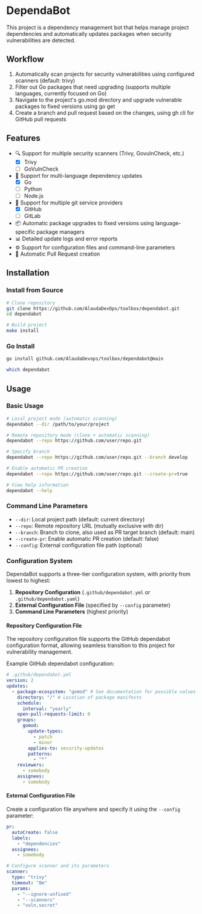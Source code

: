 # DependaBot

This project is a dependency management bot that helps manage project dependencies and automatically updates packages when security vulnerabilities are detected.

## Workflow

1. Automatically scan projects for security vulnerabilities using configured scanners (default: trivy)
2. Filter out Go packages that need upgrading (supports multiple languages, currently focused on Go)
3. Navigate to the project's go.mod directory and upgrade vulnerable packages to fixed versions using go get
4. Create a branch and pull request based on the changes, using gh cli for GitHub pull requests

## Features

- 🔍 Support for multiple security scanners (Trivy, GovulnCheck, etc.)
  - [x] Trivy
  - [ ] GoVulnCheck
- 🎯 Support for multi-language dependency updates
  - [x] Go
  - [ ] Python
  - [ ] Node.js
- 🔌 Support for multiple git service providers
  - [x] GitHub
  - [ ] GitLab
- 📦 Automatic package upgrades to fixed versions using language-specific package managers
- 📊 Detailed update logs and error reports
- ⚙️ Support for configuration files and command-line parameters
- 🌿 Automatic Pull Request creation

## Installation

### Install from Source

```bash
# Clone repository
git clone https://github.com/AlaudaDevOps/toolbox/dependabot.git
cd dependabot

# Build project
make install
```

### Go Install

```bash
go install github.com/AlaudaDevops/toolbox/dependabot@main

which dependabot
```

## Usage

### Basic Usage

```bash
# Local project mode (automatic scanning)
dependabot --dir /path/to/your/project

# Remote repository mode (clone + automatic scanning)
dependabot --repo https://github.com/user/repo.git

# Specify branch
dependabot --repo https://github.com/user/repo.git --branch develop

# Enable automatic PR creation
dependabot --repo https://github.com/user/repo.git --create-pr=true

# View help information
dependabot --help
```

### Command Line Parameters

- `--dir`: Local project path (default: current directory)
- `--repo`: Remote repository URL (mutually exclusive with dir)
- `--branch`: Branch to clone, also used as PR target branch (default: main)
- `--create-pr`: Enable automatic PR creation (default: false)
- `--config`: External configuration file path (optional)

### Configuration System

DependaBot supports a three-tier configuration system, with priority from lowest to highest:

1. **Repository Configuration** (`.github/dependabot.yml` or `.github/dependabot.yaml`)
2. **External Configuration File** (specified by `--config` parameter)
3. **Command Line Parameters** (highest priority)

#### Repository Configuration File

The repository configuration file supports the GitHub dependabot configuration format, allowing seamless transition to this project for vulnerability management.

Example GitHub dependabot configuration:

```yaml
# .github/dependabot.yml
version: 2
updates:
  - package-ecosystem: "gomod" # See documentation for possible values
    directory: "/" # Location of package manifests
    schedule:
      interval: "yearly"
    open-pull-requests-limit: 0
    groups:
      gomod:
        update-types:
          - patch
          - minor
        applies-to: security-updates
        patterns:
          - "*"
    reviewers:
      - somebody
    assignees:
      - somebody
```

#### External Configuration File

Create a configuration file anywhere and specify it using the `--config` parameter:

```yaml
pr:
  autoCreate: false
  labels:
    - "dependencies"
  assignees:
    - somebody

# Configure scanner and its parameters
scanner:
  type: "trivy"
  timeout: "8m"
  params:
    - "--ignore-unfixed"
    - "--scanners"
    - "vuln,secret"
```
